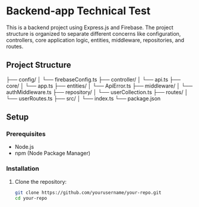 # Backend-app Technical Test

This is a backend project using Express.js and Firebase. The project structure is organized to separate different concerns like configuration, controllers, core application logic, entities, middleware, repositories, and routes.

## Project Structure

├── config/
│ └── firebaseConfig.ts
├── controller/
│ └── api.ts
├── core/
│ └── app.ts
├── entities/
│ └── ApiError.ts
├── middleware/
│ └── authMiddleware.ts
├── repository/
│ └── userCollection.ts
├── routes/
│ └── userRoutes.ts
├── src/
│ └── index.ts
└── package.json


## Setup

### Prerequisites

- Node.js
- npm (Node Package Manager)

### Installation

1. Clone the repository:
   ```bash
   git clone https://github.com/yourusername/your-repo.git
   cd your-repo
